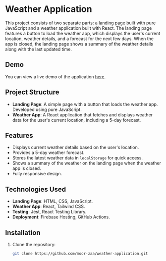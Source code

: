 # Weather Application

This project consists of two separate parts: a landing page built with pure JavaScript and a weather application built with React. The landing page features a button to load the weather app, which displays the user's current location, weather details, and a forecast for the next few days. When the app is closed, the landing page shows a summary of the weather details along with the last updated time.

## Demo

You can view a live demo of the application [here](https://weather-app-910511071.web.app/).

## Project Structure

- **Landing Page**: A simple page with a button that loads the weather app. Developed using pure JavaScript.
- **Weather App**: A React application that fetches and displays weather data for the user's current location, including a 5-day forecast.

## Features

- Displays current weather details based on the user's location.
- Provides a 5-day weather forecast.
- Stores the latest weather data in `localStorage` for quick access.
- Shows a summary of the weather on the landing page when the weather app is closed.
- Fully responsive design.

## Technologies Used

- **Landing Page**: HTML, CSS, JavaScript.
- **Weather App**: React, Tailwind CSS.
- **Testing**: Jest, React Testing Library.
- **Deployment**: Firebase Hosting, GitHub Actions.

## Installation

1. Clone the repository:

   ```bash
   git clone https://github.com/moor-zaa/weather-application.git
